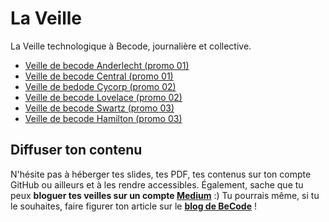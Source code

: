 # La Veille
La Veille technologique à Becode, journalière et collective.

- [Veille de becode Anderlecht (promo 01)](Anderlecht)
- [Veille de becode Central (promo 01)](Central)
- [Veille de bedode Cycorp (promo 02)](Cycorp2)
- [Veille de becode Lovelace (promo 02)](Lovelace2)
- [Veille de becode Swartz (promo 03)](Swartz3)
- [Veille de becode Hamilton (promo 03)](Hamilton3)

## Diffuser ton contenu

N'hésite pas à héberger tes slides, tes PDF, tes contenus sur ton compte GitHub ou ailleurs et à les rendre accessibles. Également, sache que tu peux **bloguer tes veilles sur un compte [Medium](https://medium.com)** :) Tu pourrais même, si tu le souhaites, faire figurer ton article sur le **[blog de BeCode](https://medium.com/becode)** !

